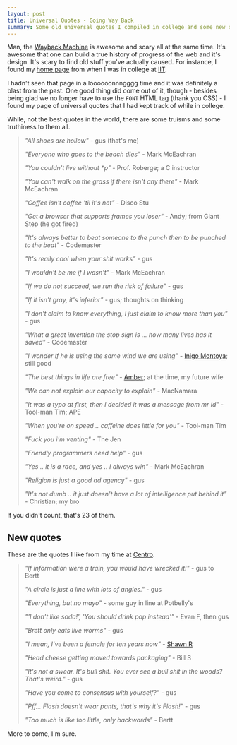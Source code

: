 ```yaml
---
layout: post
title: Universal Quotes - Going Way Back
summary: Some old universal quotes I compiled in college and some new ones compiled along the way
---
```


Man, the [Wayback Machine](http://web.archive.org) is awesome and scary all at the same time. It's awesome that one can build a true history of progress of the web and it's design. It's scary to find old stuff you've actually caused. For instance, I found my [home page](http://web.archive.org/web/19970731032532/www.iit.edu/~knowjus/) from when I was in college at [IIT](http://www.iit.edu).

I hadn't seen that page in a loooooonnngggg time and it was definitely a blast from the past. One good thing did come out of it, though - besides being glad we no longer have to use the `FONT` HTML tag (thank you CSS) - I found my page of universal quotes that I had kept track of while in college.

While, not the best quotes in the world, there are some truisms and some truthiness to them all.

> *"All shoes are hollow"* - gus (that's me)
> 
> *"Everyone who goes to the beach dies"* - Mark McEachran
> 
> *"You couldn't live without \*p"* - Prof. Roberge; a C instructor
> 
> *"You can't walk on the grass if there isn't any there"* - Mark McEachran
> 
> *"Coffee isn't coffee 'til it's not"* - Disco Stu
> 
> *"Get a browser that supports frames you loser"* - Andy; from Giant Step (he got fired)
> 
> *"It's always better to beat someone to the punch then to be punched to the beat"* - Codemaster
> 
> *"It's really cool when your shit works"* - gus
> 
> *"I wouldn't be me if I wasn't"* - Mark McEachran
> 
> *"If we do not succeed, we run the risk of failure"* - gus
> 
> *"If it isn't gray, it's inferior"* - gus; thoughts on thinking
> 
> *"I don't claim to know everything, I just claim to know more than you"* - gus
> 
> *"What a great invention the stop sign is ... how many lives has it saved"* - Codemaster
> 
> *"I wonder if he is using the same wind we are using"* - [Inigo Montoya](http://www.imdb.com/title/tt0093779/); still good
> 
> *"The best things in life are free"* - [Amber](http://lesfeministes.com); at the time, my future wife
> 
> *"We can not explain our capacity to explain"* - MacNamara
> 
> *"It was a typo at first, then I decided it was a message from mr id"* - Tool-man Tim; APE
> 
> *"When you're on speed .. caffeine does little for you"* - Tool-man Tim
> 
> *"Fuck you i'm venting"* - The Jen
> 
> *"Friendly programmers need help"* - gus
> 
> *"Yes .. it is a race, and yes .. I always win"* - Mark McEachran
> 
> *"Religion is just a good ad agency"* - gus
> 
> *"It's not dumb .. it just doesn't have a lot of intelligence put behind it"* - Christian; my bro

If you didn't count, that's 23 of them.

## New quotes

These are the quotes I like from my time at [Centro](http://techni.cal.ly).

> *"If information were a train, you would have wrecked it!"* - gus to Bertt
> 
> *"A circle is just a line with lots of angles."* - gus
> 
> *"Everything, but no mayo"* - some guy in line at Potbelly's
> 
> *"'I don't like soda!', 'You should drink pop instead'"* - Evan F, then gus
> 
> *"Brett only eats live worms"* - gus
> 
> *"I mean, I've been a female for ten years now"* - [Shawn R](http://centro.net/)
> 
> *"Head cheese getting moved towards packaging"* - Bill S
> 
> *"It's not a swear. It's bull shit. You ever see a bull shit in the woods? That's weird."* - gus
> 
> *"Have you come to consensus with yourself?"* - gus
> 
> *"Pff... Flash doesn't wear pants, that's why it's Flash!"* - gus
> 
> *"Too much is like too little, only backwards"* - Bertt

More to come, I'm sure.
